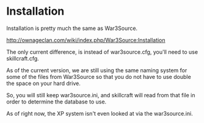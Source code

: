 Installation
============

Installation is pretty much the same as War3Source.

http://ownageclan.com/wiki/index.php/War3Source:Installation


The only current difference, is instead of war3source.cfg, 
you'll need to use skillcraft.cfg.

As of the current version, we are still using the same naming system
for some of the files from War3Source so that you do not have
to use double the space on your hard drive.

So, you will still keep war3source.ini, and skillcraft will read
from that file in order to determine the database to use.

As of right now, the XP system isn't even looked at via the
war3source.ini.

